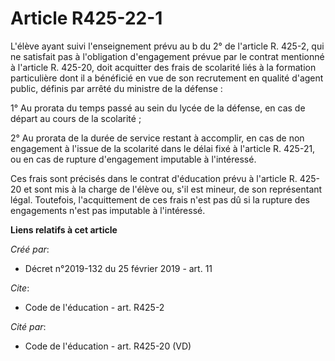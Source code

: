 # Article R425-22-1

L'élève ayant suivi l'enseignement prévu au b du 2° de l'article R. 425-2, qui ne satisfait pas à l'obligation d'engagement
prévue par le contrat mentionné à l'article R. 425-20, doit acquitter des frais de scolarité liés à la formation particulière
dont il a bénéficié en vue de son recrutement en qualité d'agent public, définis par arrêté du ministre de la défense : 

1° Au prorata du temps passé au sein du lycée de la défense, en cas de départ au cours de la scolarité ; 

2° Au prorata de la durée de service restant à accomplir, en cas de non engagement à l'issue de la scolarité dans le délai
fixé à l'article R. 425-21, ou en cas de rupture d'engagement imputable à l'intéressé. 

Ces frais sont précisés dans le contrat d'éducation prévu à l'article R. 425-20 et sont mis à la charge de l'élève ou, s'il
est mineur, de son représentant légal. Toutefois, l'acquittement de ces frais n'est pas dû si la rupture des engagements
n'est pas imputable à l'intéressé.

**Liens relatifs à cet article**

_Créé par_:

  - Décret n°2019-132 du 25 février 2019 - art. 11

_Cite_:

  - Code de l'éducation - art. R425-2

_Cité par_:

  - Code de l'éducation - art. R425-20 (VD)
